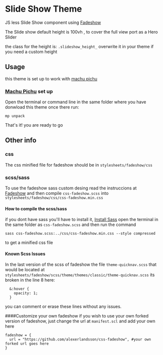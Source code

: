 # Slide Show Theme

JS less Slide Show component using [Fadeshow](https://github.com/alexerlandsson/css-fadeshow)

The Slide show default height is
100vh , to cover the full view port as a Hero Slider

the class for the height is:
``` .slideshow_height_ ```
overwrite it in your theme if you need a custom height


## Usage 
this theme is set up to work with [machu pichu](https://github.com/foundpatterns/machu-picchu)

### [Machu Pichu](https://github.com/foundpatterns/machu-picchu) set up
Open the terminal or command line in the same folder where you have donwload this theme once  there run:
``` 
mp unpack
```
That's it! you are ready to go

## Other info 

### css 
The css minified file for fadeshow should be  in 
```stylesheets/fadeshow/css```

### scss/sass
To use the fadeshow sass custom desing read the instruccions at [Fadeshow](https://github.com/alexerlandsson/css-fadeshow#customized-installation)
and then compile ```css-fadeshow.scss``` into ```stylesheets/fadeshow/css/css-fadeshow.min.css ```

#### How to compile the scss/sass
if you dont have sass you'll have to install it, [Install Sass](https://sass-lang.com/install)
open the terminal in the same folder as ```css-fadeshow.scss``` and then run the command 
```  
sass css-fadeshow.scss:../css/css-fadeshow.min.css --style compressed
```
to get a minified css file 

#### Known Scss Issues
In the last version of the scss of fadeshow the file ```theme-quicknav.scss```
that would be located at ```stylesheets/fadeshow/scss/theme/themes/classic/theme-quicknav.scss```
its broken in the line 8 here: 
```
  &:hover {
    opacity: 1;
  }
```
you can comment or erase these lines without any issues.

####Customize your own fadeshow 
if you wish to use your own forked version of fadeshow, just change the url at ```manifest.scl```
and add your own here
```
fadeshow = {
  url = "https://github.com/alexerlandsson/css-fadeshow", #your own forked url goes here
}
```